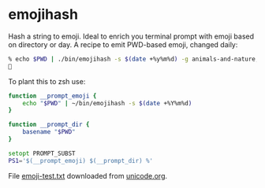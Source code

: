 # emojihash

Hash a string to emoji. Ideal to enrich you terminal prompt with emoji based on directory or day. A recipe to emit
PWD-based emoji, changed daily:

```bash
% echo $PWD | ./bin/emojihash -s $(date +%y%m%d) -g animals-and-nature,~animal-bug
🌷
```

To plant this to zsh use:

```zsh
function __prompt_emoji {
	echo "$PWD" | ~/bin/emojihash -s $(date +%Y%m%d)
}

function __prompt_dir {
	basename "$PWD"
}

setopt PROMPT_SUBST
PS1='$(__prompt_emoji) $(__prompt_dir) %'
```

File [emoji-test.txt](data/emoji-test.txt) downloaded from [unicode.org][ref_unicode].

[ref_unicode]:https://unicode.org/Public/emoji/15.1/emoji-test.txt
